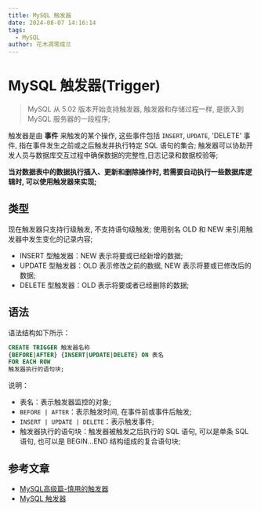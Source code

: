 ```yaml
---
title: MySQL 触发器
date: 2024-08-07 14:16:14
tags: 
  - MySQL
author: 花木凋零成兰
---
```


# MySQL 触发器(Trigger)

> MySQL 从 5.02 版本开始支持触发器, 触发器和存储过程一样, 是嵌入到 MySQL 服务器的一段程序;

触发器是由 **事件** 来触发的某个操作, 这些事件包括 `INSERT`, `UPDATE`, 'DELETE' 事件, 指在事件发生之前或之后触发并执行特定 SQL 语句的集合; 触发器可以协助开发人员与数据库交互过程中确保数据的完整性,日志记录和数据校验等;

**当对数据表中的数据执行插入、更新和删除操作时, 若需要自动执行一些数据库逻辑时, 可以使用触发器来实现;**

## 类型

现在触发器只支持行级触发, 不支持语句级触发; 使用别名 OLD 和 NEW 来引用触发器中发生变化的记录内容;

- INSERT 型触发器：NEW 表示将要或已经新增的数据;
- UPDATE 型触发器：OLD 表示修改之前的数据, NEW 表示将要或已修改后的数据;
- DELETE 型触发器：OLD 表示将要或者已经删除的数据;

## 语法

语法结构如下所示：

```sql
CREATE TRIGGER 触发器名称 
{BEFORE|AFTER} {INSERT|UPDATE|DELETE} ON 表名 
FOR EACH ROW 
触发器执行的语句块;
```
说明：

- 表名：表示触发器监控的对象;
- `BEFORE | AFTER`：表示触发时间, 在事件前或事件后触发;
- `INSERT | UPDATE | DELETE`：表示触发事件;
- 触发器执行的语句块：触发器被触发之后执行的 SQL 语句, 可以是单条 SQL 语句, 也可以是 BEGIN...END 结构组成的复合语句块;

## 参考文章

- [MySQL高级篇-慎用的触发器](https://cloud.tencent.com/developer/article/1979884)
- [MySQL 触发器](https://www.sqlboy.tech/pages/fa6960/)

